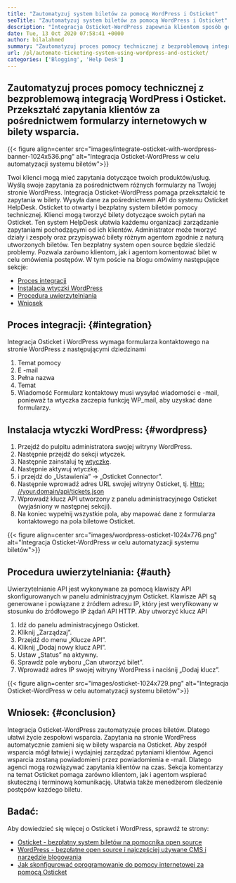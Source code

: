 ```yaml
---
title: "Zautomatyzuj system biletów za pomocą WordPress i Osticket" 
seoTitle: "Zautomatyzuj system biletów za pomocą WordPress i Osticket" 
description: "Integracja Osticket-WordPress zapewnia klientom sposób generowania biletów wsparcia z witryny WordPress i zarządzania nimi z deski rozdzielczej Osticket." 
date: Tue, 13 Oct 2020 07:58:41 +0000
author: bilalahmed
summary: "Zautomatyzuj proces pomocy technicznej z bezproblemową integracją WordPress i Osticket. Przekształć zapytania klientów za pośrednictwem formularzy internetowych w bilety wsparcia." 
url: /pl/automate-ticketing-system-using-wordpress-and-osticket/
categories: ['Blogging', 'Help Desk']
---
```


## Zautomatyzuj proces pomocy technicznej z bezproblemową integracją WordPress i Osticket. Przekształć zapytania klientów za pośrednictwem formularzy internetowych w bilety wsparcia.

{{< figure align=center src="images/integrate-osticket-with-wordpress-banner-1024x536.png" alt="Integracja Osticket-WordPress w celu automatyzacji systemu biletów">}}

Twoi klienci mogą mieć zapytania dotyczące twoich produktów/usług. Wyślą swoje zapytania za pośrednictwem różnych formularzy na Twojej stronie WordPress. Integracja Osticket-WordPress pomaga przekształcić te zapytania w bilety. Wysyła dane za pośrednictwem API do systemu Osticket HelpDesk.
Osticket to otwarty i bezpłatny system biletów pomocy technicznej. Klienci mogą tworzyć bilety dotyczące swoich pytań na Osticket. Ten system HelpDesk ułatwia każdemu organizacji zarządzanie zapytaniami pochodzącymi od ich klientów. Administrator może tworzyć działy i zespoły oraz przypisywać bilety różnym agentom zgodnie z naturą utworzonych biletów. Ten bezpłatny system open source będzie śledzić problemy. Pozwala zarówno klientom, jak i agentom komentować bilet w celu omówienia postępów. W tym poście na blogu omówimy następujące sekcje:
  * [Proces integracji][1]
  * [Instalacja wtyczki WordPress][2]
  * [Procedura uwierzytelniania][3]
  * [Wniosek][4]

## Proces integracji: {#integration}

Integracja Osticket i WordPress wymaga formularza kontaktowego na stronie WordPress z następującymi dziedzinami
  1. Temat pomocy
  2. E -mail
  3. Pełna nazwa
  4. Temat
  5. Wiadomość
Formularz kontaktowy musi wysyłać wiadomości e -mail, ponieważ ta wtyczka zaczepia funkcję WP_mail, aby uzyskać dane formularzy.

## Instalacja wtyczki WordPress: {#wordpress}

  1. Przejdź do pulpitu administratora swojej witryny WordPress.
  2. Następnie przejdź do sekcji wtyczek.
  3. Następnie zainstaluj tę [wtyczkę][5].
  4. Następnie aktywuj wtyczkę.
  5. i przejdź do „Ustawienia” -> „Osticket Connector”.
  6. Następnie wprowadź adres URL swojej witryny Osticket, tj. [Http: //your.domain/api/tickets.json][6]
  7. Wprowadź klucz API utworzony z panelu administracyjnego Osticket (wyjaśniony w następnej sekcji).
  8. Na koniec wypełnij wszystkie pola, aby mapować dane z formularza kontaktowego na pola biletowe Osticket.

{{< figure align=center src="images/wordpress-osticket-1024x776.png" alt="Integracja Osticket-WordPress w celu automatyzacji systemu biletów">}}


## Procedura uwierzytelniania: {#auth}

Uwierzytelnianie API jest wykonywane za pomocą klawiszy API skonfigurowanych w panelu administracyjnym Osticket. Klawisze API są generowane i powiązane z źródłem adresu IP, który jest weryfikowany w stosunku do źródłowego IP żądań API HTTP. Aby utworzyć klucz API
  1. Idź do panelu administracyjnego Osticket.
  2. Kliknij „Zarządzaj”.
  3. Przejdź do menu „Klucze API”.
  4. Kliknij „Dodaj nowy klucz API”.
  5. Ustaw „Status” na aktywny.
  6. Sprawdź pole wyboru „Can utworzyć bilet”.
  7. Wprowadź adres IP swojej witryny WordPress i naciśnij „Dodaj klucz”.

{{< figure align=center src="images/osticket-1024x729.png" alt="Integracja Osticket-WordPress w celu automatyzacji systemu biletów">}}


## Wniosek: {#conclusion}

Integracja Osticket-WordPress zautomatyzuje proces biletów. Dlatego ułatwi życie zespołowi wsparcia. Zapytania na stronie WordPress automatycznie zamieni się w bilety wsparcia na Osticket. Aby zespół wsparcia mógł łatwiej i wydajniej zarządzać pytaniami klientów. Agenci wsparcia zostaną powiadomieni przez powiadomienia e -mail. Dlatego agenci mogą rozwiązywać zapytania klientów na czas. Sekcja komentarzy na temat Osticket pomaga zarówno klientom, jak i agentom wspierać skuteczną i terminową komunikację. Ułatwia także menedżerom śledzenie postępów każdego biletu.

## Badać:
Aby dowiedzieć się więcej o Osticket i WordPress, sprawdź te strony:
  * [Osticket - bezpłatny system biletów na pomocnika open source][7]
  * [WordPress - bezpłatne open source i najczęściej używane CMS i narzędzie blogowania][8]
  * [Jak skonfigurować oprogramowanie do pomocy internetowej za pomocą Osticket][9]



[1]: #integration
[2]: #wordpress
[3]: #auth
[4]: #conclusion
[5]: https://href.li/?https://wordpress.org/plugins/scand-osticket-connector/
[6]: https://href.li/?http://your.domain/api/tickets.json
[7]: https://href.li/?https://products.containerize.com/helpdesk/osticket
[8]: https://href.li/?https://products.containerize.com/blogging/wordpress
[9]: https://blog.containerize.com/helpdesk/how-to-set-up-help-desk-system-using-osticket/
